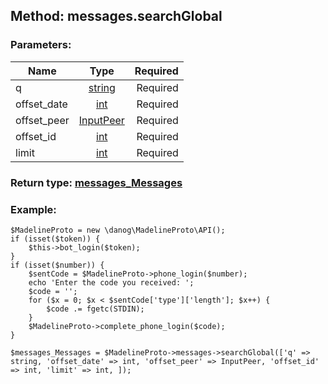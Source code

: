 ## Method: messages.searchGlobal  

### Parameters:

| Name     |    Type       | Required |
|----------|:-------------:|---------:|
|q|[string](../types/string.md) | Required|
|offset\_date|[int](../types/int.md) | Required|
|offset\_peer|[InputPeer](../types/InputPeer.md) | Required|
|offset\_id|[int](../types/int.md) | Required|
|limit|[int](../types/int.md) | Required|


### Return type: [messages\_Messages](../types/messages_Messages.md)

### Example:


```
$MadelineProto = new \danog\MadelineProto\API();
if (isset($token)) {
    $this->bot_login($token);
}
if (isset($number)) {
    $sentCode = $MadelineProto->phone_login($number);
    echo 'Enter the code you received: ';
    $code = '';
    for ($x = 0; $x < $sentCode['type']['length']; $x++) {
        $code .= fgetc(STDIN);
    }
    $MadelineProto->complete_phone_login($code);
}

$messages_Messages = $MadelineProto->messages->searchGlobal(['q' => string, 'offset_date' => int, 'offset_peer' => InputPeer, 'offset_id' => int, 'limit' => int, ]);
```